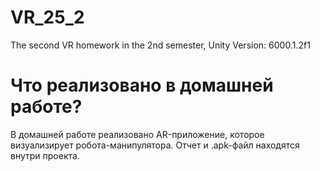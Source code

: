 # VR_25_2
The second VR homework in the 2nd semester,
Unity Version: 6000.1.2f1
# Что реализовано в домашней работе?
В домашней работе реализовано AR-приложение, которое визуализирует робота-манипулятора. Отчет и .apk-файл находятся внутри проекта.
